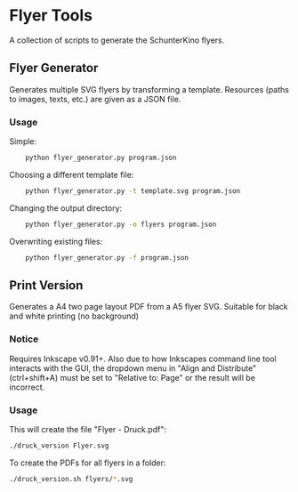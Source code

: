 # Flyer Tools

A collection of scripts to generate the SchunterKino flyers.

## Flyer Generator
Generates multiple SVG flyers by transforming a template. Resources (paths to images, texts, etc.) are given as a JSON file.

### Usage
Simple:
```sh
    python flyer_generator.py program.json
```
Choosing a different template file:
```sh
    python flyer_generator.py -t template.svg program.json
```
Changing the output directory:
```sh
    python flyer_generator.py -o flyers program.json
```
Overwriting existing files:
```sh
    python flyer_generator.py -f program.json
```

## Print Version
 Generates a A4 two page layout PDF from a A5 flyer SVG. Suitable for black and white printing (no background)

### Notice
 Requires Inkscape v0.91+. Also due to how Inkscapes command line tool interacts with the GUI, the dropdown menu in "Align and Distribute" (ctrl+shift+A) must be  set to "Relative to: Page" or the result will be incorrect.

### Usage
This will create the file "Flyer - Druck.pdf":
```sh
./druck_version Flyer.svg
```
To create the PDFs for all flyers in a folder:
```sh
./druck_version.sh flyers/*.svg
```
